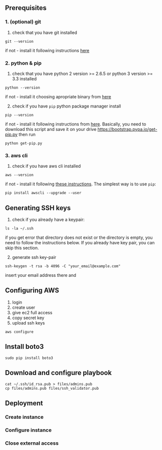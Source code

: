 ## Prerequisites

### 1. (optional) git
1. check that you have git installed
```
git --version
```
if not - install it following instructions [here](https://git-scm.com/book/en/v2/Getting-Started-Installing-Git)

### 2. python & pip
1. check that you have python 2 version >= 2.6.5 or python 3 version >= 3.3 installed
```
python --version
```
if not - install it choosing apropriate binary from [here](https://www.python.org/downloads/)

2. check if you have `pip` python package manager install
```
pip --version
```
if not - install it following instructions from [here](https://pip.pypa.io/en/stable/installing/). Basically, you need to download this script and save it on your drive https://bootstrap.pypa.io/get-pip.py then run
```
python get-pip.py
```

### 3. aws cli
1. check if you have aws cli installed
```
aws --version
```
if not - install it following [these instructions](http://docs.aws.amazon.com/cli/latest/userguide/installing.html). The simplest way is to use `pip`:
```
pip install awscli --upgrade --user
```

## Generating SSH keys
1. check if you already have a keypair:
```
ls -la ~/.ssh
```
if you get error that directory does not exist or the directory is empty, you need to follow the instructions below. If you already have key pair, you can skip this section.

2. generate ssh key-pair
```
ssh-keygen -t rsa -b 4096 -C "your_email@example.com"
```
insert your email address there and 

## Configuring AWS
1. login
2. create user
3. give ec2 full access
4. copy secret key
5. upload ssh keys

```
aws configure
```

## Install boto3
```
sudo pip install boto3
```

## Download and configure playbook
```
cat ~/.ssh/id_rsa.pub > files/admins.pub
cp files/admins.pub files/ssh_validator.pub
```

## Deployment

### Create instance

### Configure instance

### Close external access
